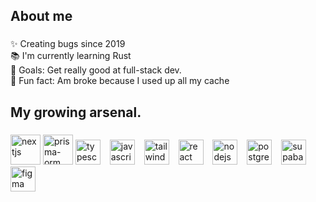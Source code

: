 <h2 align="left">About me</h2>

###

<p align="left">✨ Creating bugs since 2019<br>📚 I'm currently learning Rust<br>🎯 Goals: Get really good at full-stack dev.<br>🎲 Fun fact: Am broke because I used up all my cache</p>

###

<h2 align="left">My growing arsenal.</h2>

###

<div align="left">
  <img width="48" height="48" src="https://img.icons8.com/fluency-systems-regular/48/nextjs.png" alt="nextjs"/>
   <img width="48" height="48" src="https://img.icons8.com/fluency/48/prisma-orm.png" alt="prisma-orm"/>
  <img src="https://cdn.jsdelivr.net/gh/devicons/devicon/icons/typescript/typescript-original.svg" height="40" alt="typescript logo"  />
  <img width="7" />
  <img src="https://cdn.jsdelivr.net/gh/devicons/devicon/icons/javascript/javascript-original.svg" height="40" alt="javascript logo"  />
  <img width="7" />
  <img src="https://cdn.simpleicons.org/tailwindcss/06B6D4" height="40" alt="tailwindcss logo"  />
  <img width="7" />
  <img src="https://cdn.jsdelivr.net/gh/devicons/devicon/icons/react/react-original.svg" height="40" alt="react logo"  />
  <img width="7" />
  <img src="https://cdn.jsdelivr.net/gh/devicons/devicon/icons/nodejs/nodejs-original.svg" height="40" alt="nodejs logo"  />
  <img width="7" />
  <img src="https://cdn.jsdelivr.net/gh/devicons/devicon/icons/postgresql/postgresql-original.svg" height="40" alt="postgresql logo"  />
  <img width="7" />
  <img src="https://skillicons.dev/icons?i=supabase" height="40" alt="supabase logo"  />
  <img width="7" />
  <img src="https://cdn.jsdelivr.net/gh/devicons/devicon/icons/figma/figma-original.svg" height="40" alt="figma logo"  />

</div>

###

<p align="left"></p>

###

<p align="left"></p>

###
